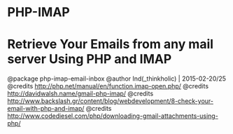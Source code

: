 # PHP-IMAP
# Retrieve Your Emails from any mail server Using PHP and IMAP

@package php-imap-email-inbox 
@author Ind(_thinkholic) | 2015-02-20/25 
@credits http://php.net/manual/en/function.imap-open.php/ 
@credits http://davidwalsh.name/gmail-php-imap/ 
@credits http://www.backslash.gr/content/blog/webdevelopment/8-check-your-email-with-php-and-imap/ 
@credits http://www.codediesel.com/php/downloading-gmail-attachments-using-php/ 
